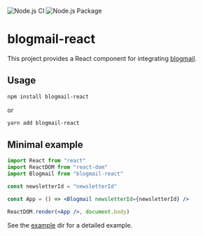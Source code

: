 ![Node.js CI](https://github.com/blogmail/blogmail-react/workflows/Node.js%20CI/badge.svg?branch=master) ![Node.js Package](https://github.com/blogmail/blogmail-react/workflows/Node.js%20Package/badge.svg?branch=master)

# blogmail-react

This project provides a React component for integrating [blogmail](https://blogmail.co/).

## Usage

```sh
npm install blogmail-react
```

or

```sh
yarn add blogmail-react
```

## Minimal example

```jsx
import React from "react"
import ReactDOM from "react-dom"
import Blogmail from "blogmail-react"

const newsletterId = "newsletterId"

const App = () => <Blogmail newsletterId={newsletterId} />

ReactDOM.render(<App />, document.body)
```

See the [example](example/) dir for a detailed example.
